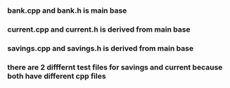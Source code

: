 
### bank.cpp and bank.h is main base
### current.cpp and current.h is derived from main base
### savings.cpp and savings.h is derived from main base
### there are 2 difffernt test files for savings and current because both have different cpp files
